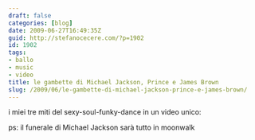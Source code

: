 ```yaml
---
draft: false
categories: [blog]
date: 2009-06-27T16:49:35Z
guid: http://stefanocecere.com/?p=1902
id: 1902
tags:
- ballo
- music
- video
title: le gambette di Michael Jackson, Prince e James Brown
slug: /2009/06/le-gambette-di-michael-jackson-prince-e-james-brown/
---
```


i miei tre miti del sexy-soul-funky-dance in un video unico:

ps: il funerale di Michael Jackson sarà tutto in moonwalk